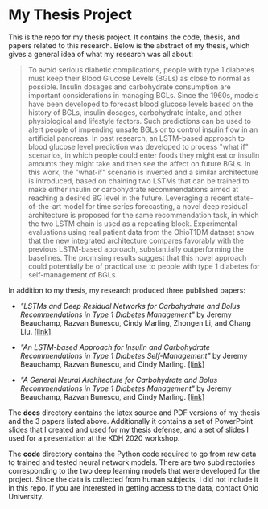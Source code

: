 # My Thesis Project

This is the repo for my thesis project. It contains the code, thesis, and papers related to this research. Below is the abstract of my thesis, which gives a general idea of what my research was all about:

> To avoid serious diabetic complications, people with type 1 diabetes must keep their Blood Glucose Levels (BGLs) as close to normal as possible. Insulin dosages and carbohydrate consumption are important considerations in managing BGLs. Since the 1960s, models have been developed to forecast blood glucose levels based on the history of BGLs, insulin dosages, carbohydrate intake, and other physiological and lifestyle factors. Such predictions can be used to alert people of impending unsafe BGLs or to control insulin flow in an artificial pancreas. In past research, an LSTM-based approach to blood glucose level prediction was developed to process "what if" scenarios, in which people could enter foods they might eat or insulin amounts they might take and then see the affect on future BGLs. In this work, the "what-if" scenario is inverted and a similar architecture is introduced, based on chaining two LSTMs that can be trained to make either insulin or carbohydrate recommendations aimed at reaching a desired BG level in the future. Leveraging a recent state-of-the-art model for time series forecasting, a novel deep residual architecture is proposed for the same recommendation task, in which the two LSTM chain is used as a repeating block. Experimental evaluations using real patient data from the OhioT1DM dataset show that the new integrated architecture compares favorably with the previous LSTM-based approach, substantially outperforming the baselines. The promising results suggest that this novel approach could potentially be of practical use to people with type 1 diabetes for self-management of BGLs.

In addition to my thesis, my research produced three published papers:

* *"LSTMs and Deep Residual Networks for Carbohydrate and Bolus Recommendations in Type 1 Diabetes Management"* by Jeremy Beauchamp, Razvan Bunescu, Cindy Marling, Zhongen Li, and Chang Liu. [[link]](https://www.mdpi.com/1424-8220/21/9/3303)

* *"An LSTM-based Approach for Insulin and Carbohydrate Recommendations in Type 1 Diabetes Self-Management"* by Jeremy Beauchamp, Razvan Bunescu, and Cindy Marling. [[link]](http://oucsace.cs.ohio.edu/~smarthlt/pubs/chapter21.pdf)

* *"A General Neural Architecture for Carbohydrate and Bolus Recommendations in Type 1 Diabetes Management"* by Jeremy Beauchamp, Razvan Bunescu, and Cindy Marling. [[link]](http://ceur-ws.org/Vol-2675/paper6.pdf)

The **docs** directory contains the latex source and PDF versions of my thesis and the 3 papers listed above. Additionally it contains a set of PowerPoint slides that I created and used for my thesis defense, and a set of slides I used for a presentation at the KDH 2020 workshop.

The **code** directory contains the Python code required to go from raw data to trained and tested neural network models. There are two subdirectories corresponding to the two deep learning models that were developed for the project. Since the data is collected from human subjects, I did not include it in this repo. If you are interested in getting access to the data, contact Ohio University.
